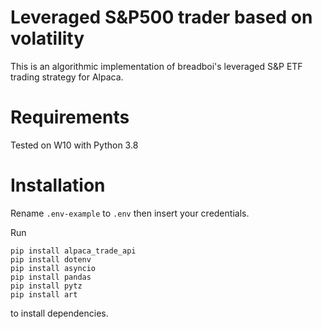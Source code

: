 # Leveraged S&P500 trader based on volatility

This is an algorithmic implementation of breadboi's leveraged S&amp;P ETF trading strategy for Alpaca.

# Requirements
Tested on W10 with Python 3.8

# Installation
Rename `.env-example` to `.env` then insert your credentials.

Run

    pip install alpaca_trade_api  
    pip install dotenv  
    pip install asyncio  
    pip install pandas  
    pip install pytz  
    pip install art
to install dependencies.
